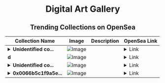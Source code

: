 <div align="center">

# Digital Art Gallery

## Trending Collections on OpenSea

| Collection Name                       | Image                                                                                     | Description                       | OpenSea Link                                                                                          |
|---------------------------------------|-------------------------------------------------------------------------------------------|-----------------------------------|--------------------------------------------------------------------------------------------------------|
| **<details><summary>Unidentified co...</summary>Unidentified contract 0d1eb1d4-5e63-428e-bad0-6f2a3e612e52</details>** | ![Image](https://i.seadn.io/s/raw/files/37df2cc17567b57cc16920caa4dcdc71.gif?w=500&auto=format?w=200&auto=format) |  | <details><summary>Link</summary>[Unidentified contract 0d1eb1d4-5e63-428e-bad0-6f2a3e612e52](https://opensea.io/collection/unidentified-contract-0d1eb1d4-5e63-428e-bad0-6f2a)</details> |
| **d** | ![Image](https://i.seadn.io/s/raw/files/ec0b573a89747f1823384435a70bd5c9.jpg?w=500&auto=format?w=200&auto=format) |  | <details><summary>Link</summary>[d](https://opensea.io/collection/d-10743)</details> |
| **<details><summary>Unidentified co...</summary>Unidentified contract 141ab89c-8d60-4b30-b7dc-687f5e8d2eb8</details>** | ![Image](https://i.seadn.io/s/raw/files/37df2cc17567b57cc16920caa4dcdc71.gif?w=500&auto=format?w=200&auto=format) |  | <details><summary>Link</summary>[Unidentified contract 141ab89c-8d60-4b30-b7dc-687f5e8d2eb8](https://opensea.io/collection/unidentified-contract-141ab89c-8d60-4b30-b7dc-687f)</details> |
| **<details><summary>0x0066b5c1f9a5e...</summary>0x0066b5c1f9a5e156f4aee4ce9e68af9ec4d68906</details>** | ![Image](https://i.seadn.io/s/raw/files/0120dbe70465f91ae019e541cba50a56.jpg?w=500&auto=format?w=200&auto=format) |  | <details><summary>Link</summary>[0x0066b5c1f9a5e156f4aee4ce9e68af9ec4d68906](https://opensea.io/collection/0x0066b5c1f9a5e156f4aee4ce9e68af9ec4d68906)</details> |

</div>